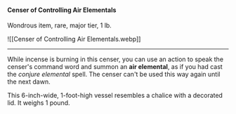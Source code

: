 #### Censer of Controlling Air Elementals

Wondrous item, rare, major tier, 1 lb.

![[Censer of Controlling Air Elementals.webp]]

---

While incense is burning in this censer, you can use an action to speak the censer's command word and summon an **air elemental**, as if you had cast the *conjure elemental* spell. The censer can't be used this way again until the next dawn.

This 6-inch-wide, 1-foot-high vessel resembles a chalice with a decorated lid. It weighs 1 pound.